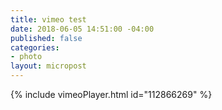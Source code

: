 ```yaml
---
title: vimeo test
date: 2018-06-05 14:51:00 -04:00
published: false
categories:
- photo
layout: micropost
---
```


{% include vimeoPlayer.html id="112866269" %}